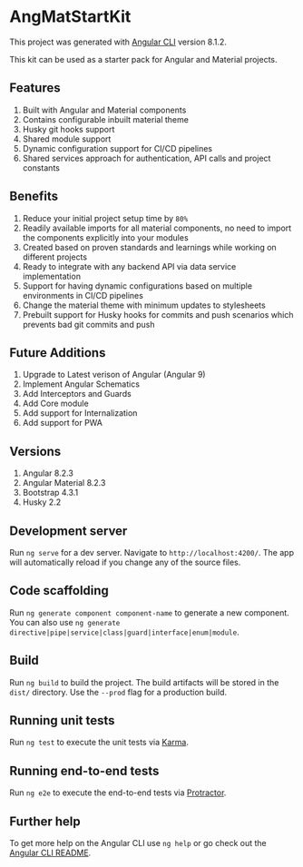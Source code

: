 # AngMatStartKit

This project was generated with [Angular CLI](https://github.com/angular/angular-cli) version 8.1.2.

This kit can be used as a starter pack for Angular and Material projects.

## Features

1. Built with Angular and Material components
2. Contains configurable inbuilt material theme
3. Husky git hooks support
4. Shared module support
5. Dynamic configuration support for CI/CD pipelines
6. Shared services approach for authentication, API calls and project constants

## Benefits

1. Reduce your initial project setup time by `80%`
2. Readily available imports for all material components, no need to import the components explicitly into your modules
3. Created based on proven standards and learnings while working on different projects
4. Ready to integrate with any backend API via data service implementation
5. Support for having dynamic configurations based on multiple environments in CI/CD pipelines
6. Change the material theme with minimum updates to stylesheets
7. Prebuilt support for Husky hooks for commits and push scenarios which prevents bad git commits and push

## Future Additions

1. Upgrade to Latest verison of Angular (Angular 9)
2. Implement Angular Schematics
3. Add Interceptors and Guards
4. Add Core module
5. Add support for Internalization
6. Add support for PWA

## Versions

1. Angular 8.2.3
2. Angular Material 8.2.3
3. Bootstrap 4.3.1
4. Husky 2.2

## Development server

Run `ng serve` for a dev server. Navigate to `http://localhost:4200/`. The app will automatically reload if you change any of the source files.

## Code scaffolding

Run `ng generate component component-name` to generate a new component. You can also use `ng generate directive|pipe|service|class|guard|interface|enum|module`.

## Build

Run `ng build` to build the project. The build artifacts will be stored in the `dist/` directory. Use the `--prod` flag for a production build.

## Running unit tests

Run `ng test` to execute the unit tests via [Karma](https://karma-runner.github.io).

## Running end-to-end tests

Run `ng e2e` to execute the end-to-end tests via [Protractor](http://www.protractortest.org/).

## Further help

To get more help on the Angular CLI use `ng help` or go check out the [Angular CLI README](https://github.com/angular/angular-cli/blob/master/README.md).
